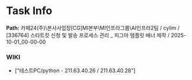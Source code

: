 # Task Info

**Path:** 카페24(주)\본사사업장\[CG]MI본부\MI인프라그룹\AI인프라2팀 / cylim / [336764] 스타트킷 신청 및 발송 프로세스 관리 _ 피그마 템플릿 배너 제작 / 2025-10-01_00-00-00

### WIKI
- ["테스트PC/python - 211.63.40.26 / 211.63.40.28"]

